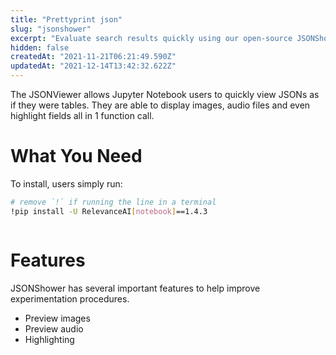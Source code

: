 ```yaml
---
title: "Prettyprint json"
slug: "jsonshower"
excerpt: "Evaluate search results quickly using our open-source JSONShower"
hidden: false
createdAt: "2021-11-21T06:21:49.590Z"
updatedAt: "2021-12-14T13:42:32.622Z"
---
```

The JSONViewer allows Jupyter Notebook users to quickly view JSONs as if they were tables. They are able to display images, audio files and even highlight fields all in 1 function call.

# What You Need

To install, users simply run:

```bash Bash
# remove `!` if running the line in a terminal
!pip install -U RelevanceAI[notebook]==1.4.3
```
```bash
```

# Features

JSONShower has several important features to help improve experimentation procedures.

- Preview images
- Preview audio
- Highlighting
